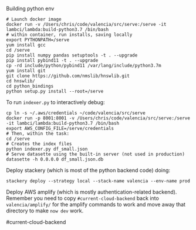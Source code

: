 Building python env

    # Launch docker image
    docker run -v /Users/chris/code/valencia/src/serve:/serve -it lambci/lambda:build-python3.7 /bin/bash
    # within container, run installs, saving locally
    export PYTHONPATH=/serve
    yum install gcc
    cd /serve
    pip install numpy pandas setuptools -t . --upgrade
    pip install pybind11 -t . --upgrade
    cp -rd include/python/pybind11 /var/lang/include/python3.7m
    yum install git
    git clone https://github.com/nmslib/hnswlib.git
    cd hnswlib/
    cd python_bindings
    python setup.py install --root=/serve

To run `indexer.py` to interactively debug:

    cp ln -s ~/.aws/credentials ~/code/valencia/src/serve
    docker run -p 8001:8001 -v /Users/chris/code/valencia/src/serve:/serve -it lambci/lambda:build-python3.7 /bin/bash
    export AWS_CONFIG_FILE=/serve/credentials
    # Then, within the task:
    cd /serve
    # Creates the index files
    python indexer.py df_small.json
    # Serve datasette using the built-in server (not used in production)
    datasette -h 0.0.0.0 df_small.json.db

Deploy stackery (which is most of the python backend code) doing:

    stackery deploy --strategy local --stack-name valencia --env-name prod

Deploy AWS amplify (which is mostly authentication-related backend).
Remember you need to copy `#current-cloud-backend` back into `valencia/amplify/` for the amplify commands to work
and move away that directory to make `now dev` work.

#current-cloud-backend
